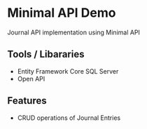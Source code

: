 # Minimal API Demo
Journal API implementation using Minimal API

## Tools / Libararies
* Entity Framework Core SQL Server 
* Open API

## Features
* CRUD operations of Journal Entries